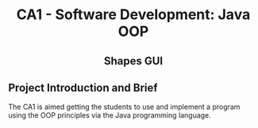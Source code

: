 <h1 align="center">CA1 - Software Development: Java OOP </h1>

<h2 align="center">Shapes GUI </h2>

## **Project Introduction and Brief**

The CA1 is aimed getting the students to use and implement a program 
using the OOP principles via the Java programming language. 